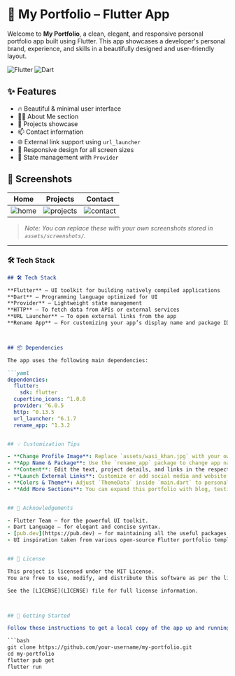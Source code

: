 # 📱 My Portfolio – Flutter App

Welcome to **My Portfolio**, a clean, elegant, and responsive personal portfolio app built using Flutter. This app showcases a developer's personal brand, experience, and skills in a beautifully designed and user-friendly layout.

![Flutter](https://img.shields.io/badge/Flutter-%2302569B.svg?style=for-the-badge&logo=flutter&logoColor=white)
![Dart](https://img.shields.io/badge/Dart-%230175C2.svg?style=for-the-badge&logo=dart&logoColor=white)

## ✨ Features

- 🔥 Beautiful & minimal user interface
- 🧑‍💼 About Me section
- 📂 Projects showcase
- 📫 Contact information
- 🌐 External link support using `url_launcher`
- 📱 Responsive design for all screen sizes
- 🧠 State management with `Provider`

## 📸 Screenshots

| Home | Projects | Contact |
|------|----------|---------|
| ![home](assets/screenshots/home.png) | ![projects](assets/screenshots/projects.png) | ![contact](assets/screenshots/contact.png) |

> _Note: You can replace these with your own screenshots stored in `assets/screenshots/`._


---

### 🛠️ Tech Stack

```markdown
## 🛠️ Tech Stack

**Flutter** – UI toolkit for building natively compiled applications
**Dart** – Programming language optimized for UI
**Provider** – Lightweight state management
**HTTP** – To fetch data from APIs or external services
**URL Launcher** – To open external links from the app
**Rename App** – For customizing your app’s display name and package ID



## 📦 Dependencies

The app uses the following main dependencies:

```yaml
dependencies:
  flutter:
    sdk: flutter
  cupertino_icons: ^1.0.8
  provider: ^6.0.5
  http: ^0.13.5
  url_launcher: ^6.1.7
  rename_app: ^1.3.2


## 💡 Customization Tips

- **Change Profile Image**: Replace `assets/wasi_khan.jpg` with your own image file.
- **App Name & Package**: Use the `rename_app` package to change app name and bundle ID.
- **Content**: Edit the text, project details, and links in the respective Dart files inside `lib/screens/`.
- **Launch External Links**: Customize or add social media and website links in your contact section using `url_launcher`.
- **Colors & Theme**: Adjust `ThemeData` inside `main.dart` to personalize colors and typography.
- **Add More Sections**: You can expand this portfolio with blog, testimonials, resume section, etc.


## 🙌 Acknowledgements

- Flutter Team – for the powerful UI toolkit.
- Dart Language – for elegant and concise syntax.
- [pub.dev](https://pub.dev) – for maintaining all the useful packages.
- UI inspiration taken from various open-source Flutter portfolio templates.


## 📄 License

This project is licensed under the MIT License.  
You are free to use, modify, and distribute this software as per the license terms.

See the [LICENSE](LICENSE) file for full license information.



## 🚀 Getting Started

Follow these instructions to get a local copy of the app up and running:

```bash
git clone https://github.com/your-username/my-portfolio.git
cd my-portfolio
flutter pub get
flutter run
